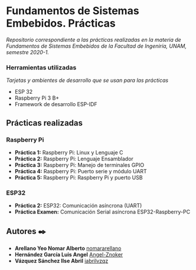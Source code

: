 # Fundamentos de Sistemas Embebidos. Prácticas

_Repositorio correspondiente a las prácticas realizadas en la materia de Fundamentos de Sistemas Embebidos de la Facultad de Ingeniría, UNAM, semestre 2020-1._

### Herramientas utilizadas

_Tarjetas y ambientes de desarrollo que se usan para las prácticas_

* ESP 32
* Raspberry Pi 3 B+
* Framework de desarrollo ESP-IDF

## Prácticas realizadas

### Raspberry Pi

* **Práctica 1:** Raspberry Pi: Linux y Lenguaje C
* **Práctica 2:** Raspberry Pi: Lenguaje Ensamblador
* **Práctica 3:** Raspberry Pi: Manejo de terminales GPIO
* **Práctica 4:** Raspberry Pi: Puerto serie y módulo UART
* **Práctica 5:** Raspberry Pi: Raspberry Pi y puerto USB

### ESP32
* **Práctica 2:** ESP32: Comunicación asíncrona (UART)
* **Práctica Examen:** Comunicación Serial asíncrona ESP32-Raspberry-PC

## Autores ✒️

* **Arellano Yeo Nomar Alberto** [nomararellano](https://github.com/nomararellano)
* **Hernández García Luis Angel** [Angel-Znoker](https://github.com/Angel-Znoker)
* **Vázquez Sánchez Ilse Abril** [iabrilvzqz](https://github.com/iabrilvzqz)

